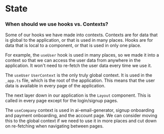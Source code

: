 # State

### When should we use hooks vs. Contexts?

Some of our hooks we have made into contexts. Contexts are for data that is global to the application, or that is used in many places. Hooks are for data that is local to a component, or that is used in only one place.

For example, the `useUser` hook is used in many places, so we made it into a context so that we can access the user data from anywhere in the application. It won't need to re-fetch the user data every time we use it.

The `useUser` `UserContext` is the only truly global context. It is used in the `_app.ts` file, which is the root of the application. This means that the user data is available in every page of the application.

The next layer down in our application is the `Layout` component. This is called in every page except for the login/signup pages.

The `useCompany` context is used in ai-email-generator, signup onboarding and payment onboarding, and the account page. We can consider moving this to the global context if we need to use it in more places and cut down on re-fetching when navigating between pages.
